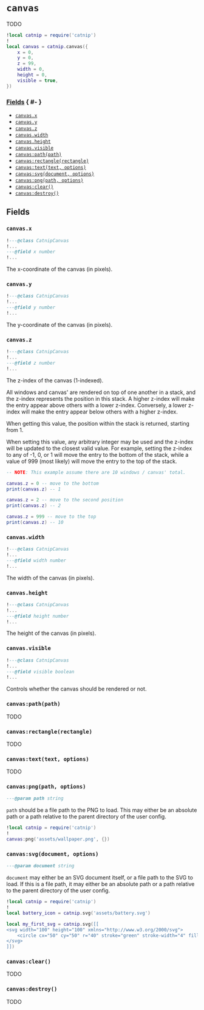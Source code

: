 # `canvas`

TODO

```lua
!local catnip = require('catnip')
!
local canvas = catnip.canvas({
    x = 0,
    y = 0,
    z = 99,
    width = 0,
    height = 0,
    visible = true,
})
```

### [Fields](#fields) { #- }

- [`canvas.x`](#canvasx)
- [`canvas.y`](#canvasy)
- [`canvas.z`](#canvasz)
- [`canvas.width`](#canvaswidth)
- [`canvas.height`](#canvasheight)
- [`canvas.visible`](#canvasvisible)
- [`canvas:path(path)`](#canvaspathpath)
- [`canvas:rectangle(rectangle)`](#canvasrectanglerectangle)
- [`canvas:text(text, options)`](#canvastexttext-options)
- [`canvas:svg(document, options)`](#canvassvgdocument-options)
- [`canvas:png(path, options)`](#canvaspngpath-options)
- [`canvas:clear()`](#canvasclear)
- [`canvas:destroy()`](#canvasdestroy)

## Fields

### `canvas.x`

```lua
!---@class CatnipCanvas
!...
---@field x number
!...
```

The x-coordinate of the canvas (in pixels).

### `canvas.y`

```lua
!---@class CatnipCanvas
!...
---@field y number
!...
```

The y-coordinate of the canvas (in pixels).

### `canvas.z`

```lua
!---@class CatnipCanvas
!...
---@field z number
!...
```

The z-index of the canvas (1-indexed).

All windows and canvas' are rendered on top of one another in a stack, and the
z-index represents the position in this stack. A higher z-index will make the
entry appear above others with a lower z-index. Conversely, a lower z-index
will make the entry appear below others with a higher z-index.

When getting this value, the position within the stack is returned, starting
from 1.

When setting this value, any arbitrary integer may be used and the z-index will
be updated to the closest valid value. For example, setting the z-index to any
of -1, 0, or 1 will move the entry to the bottom of the stack, while a value of
999 (most likely) will move the entry to the top of the stack.

```lua
-- NOTE: This example assume there are 10 windows / canvas' total.

canvas.z = 0 -- move to the bottom
print(canvas.z) -- 1

canvas.z = 2 -- move to the second position
print(canvas.z) -- 2

canvas.z = 999 -- move to the top
print(canvas.z) -- 10
```

### `canvas.width`

```lua
!---@class CatnipCanvas
!...
---@field width number
!...
```

The width of the canvas (in pixels).

### `canvas.height`

```lua
!---@class CatnipCanvas
!...
---@field height number
!...
```

The height of the canvas (in pixels).

### `canvas.visible`

```lua
!---@class CatnipCanvas
!...
---@field visible boolean
!...
```

Controls whether the canvas should be rendered or not.

### `canvas:path(path)`

TODO

### `canvas:rectangle(rectangle)`

TODO

### `canvas:text(text, options)`

TODO

### `canvas:png(path, options)`

```lua
---@param path string
```

`path` should be a file path to the PNG to load. This may either be an
absolute path or a path relative to the parent directory of the user config.

```lua
!local catnip = require('catnip')
!
canvas:png('assets/wallpaper.png', {})
```

### `canvas:svg(document, options)`

```lua
---@param document string
```

`document` may either be an SVG document itself, or a file path to the SVG to
load. If this is a file path, it may either be an absolute path or a path
relative to the parent directory of the user config.

```lua
!local catnip = require('catnip')
!
local battery_icon = catnip.svg('assets/battery.svg')

local my_first_svg = catnip.svg([[
<svg width="100" height="100" xmlns="http://www.w3.org/2000/svg">
    <circle cx="50" cy="50" r="40" stroke="green" stroke-width="4" fill="yellow" />
</svg>
]])
```

### `canvas:clear()`

TODO

### `canvas:destroy()`

TODO
